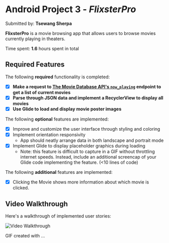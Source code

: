 # Android Project 3 - *FlixsterPro*

Submitted by: **Tsewang Sherpa**

**FlixsterPro** is a movie browsing app that allows users to browse movies currently playing in theaters.

Time spent: **1.6** hours spent in total

## Required Features

The following **required** functionality is completed:

- [X] **Make a request to [The Movie Database API's `now_playing`](https://developers.themoviedb.org/3/movies/get-now-playing) endpoint to get a list of current movies**
- [X] **Parse through JSON data and implement a RecyclerView to display all movies**
- [X] **Use Glide to load and display movie poster images**

The following **optional** features are implemented:

- [X] Improve and customize the user interface through styling and coloring
- [X] Implement orientation responsivity
  - App should neatly arrange data in both landscape and portrait mode
- [X] Implement Glide to display placeholder graphics during loading
  - Note: this feature is difficult to capture in a GIF without throttling internet speeds.  Instead, include an additional screencap of your Glide code implementing the feature.  (<10 lines of code)

The following **additional** features are implemented:

- [X] Clicking the Movie shows more information about which movie is clicked.

## Video Walkthrough

Here's a walkthrough of implemented user stories:

<img src='./FlixsterGIF.gif' title='Video Walkthrough' width='' alt='Video Walkthrough' />

<!-- Replace this with whatever GIF tool you used! -->
GIF created with ...  
<!-- Recommended tools:
[ScreenToGif](https://www.screentogif.com/) for Windows


## Notes

App was very similar to the Lab Assignment. I got to work with API and making web request, displaying them in a nicely manner. 

## License

    Copyright [yyyy] [name of copyright owner]

    Licensed under the Apache License, Version 2.0 (the "License");
    you may not use this file except in compliance with the License.
    You may obtain a copy of the License at

        http://www.apache.org/licenses/LICENSE-2.0

    Unless required by applicable law or agreed to in writing, software
    distributed under the License is distributed on an "AS IS" BASIS,
    WITHOUT WARRANTIES OR CONDITIONS OF ANY KIND, either express or implied.
    See the License for the specific language governing permissions and
    limitations under the License.